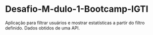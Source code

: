 # Desafio-M-dulo-1-Bootcamp-IGTI
Aplicação para filtrar usuários e mostrar estatísticas a partir do filtro definido. Dados obtidos de uma API.
